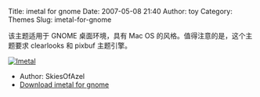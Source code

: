 Title: imetal for gnome
Date: 2007-05-08 21:40
Author: toy
Category: Themes
Slug: imetal-for-gnome

该主题适用于 GNOME 桌面环境，具有 Mac OS
的风格。值得注意的是，这个主题要求 clearlooks 和 pixbuf 主题引擎。

[![Imetal](http://i.linuxtoy.org/i/2007/05/imetal_for_gnome_by_SkiesOfAzel_s.png)](http://i.linuxtoy.org/i/2007/05/imetal_for_gnome_by_SkiesOfAzel.png)

- Author: SkiesOfAzel  
- [Download imetal for
gnome](http://www.deviantart.com/deviation/53789181/)
